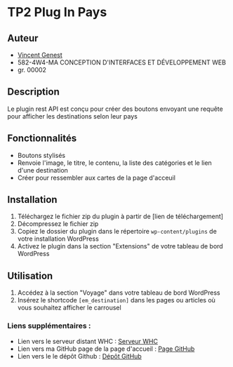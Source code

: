 # TP2 Plug In Pays

## Auteur

-   [Vincent Genest](https://github.com/vincent-genest)
-   582-4W4-MA CONCEPTION D'INTERFACES ET DÉVELOPPEMENT WEB
-   gr. 00002

## Description

Le plugin rest API est conçu pour créer des boutons envoyant une requête pour afficher les destinations selon leur pays

## Fonctionnalités

-   Boutons stylisés
-   Renvoie l'image, le titre, le contenu, la liste des catégories et le lien d'une destination
-   Créer pour ressembler aux cartes de la page d'acceuil

## Installation

1. Téléchargez le fichier zip du plugin à partir de [lien de téléchargement]
2. Décompressez le fichier zip
3. Copiez le dossier du plugin dans le répertoire `wp-content/plugins` de votre installation WordPress
4. Activez le plugin dans la section "Extensions" de votre tableau de bord WordPress

## Utilisation

1. Accédez à la section "Voyage" dans votre tableau de bord WordPress
2. Insérez le shortcode `[em_destination]` dans les pages ou articles où vous souhaitez afficher le carrousel

### Liens supplémentaires :

-   Lien vers le serveur distant WHC : [Serveur WHC](https://gftnth00.mywhc.ca/tim41/)
-   Lien vers ma GitHub page de la page d'accueil : [Page GitHub](https://vincent-genest.github.io/4w4-2024-gr2/)
-   Lien vers le le dépôt Github : [Dépôt GitHub](https://github.com/vincent-genest/4w4-wp-content)
